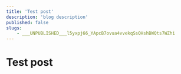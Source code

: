 ```yaml
---
title: 'Test post'
description: 'blog description'
published: false
slugs:
    - ___UNPUBLISHED___l5yxpj66_YApcB7ovua4vvekqSsQHshBWQts7WZhi
---
```


# Test post

